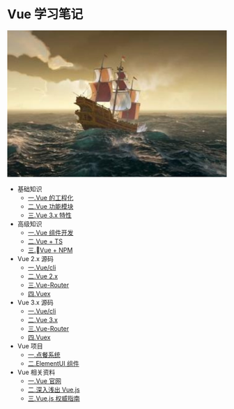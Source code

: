 # Vue 学习笔记

![一.Vue 的工程化](./src/.vuepress/public/home.png)

- 基础知识
  - [一.Vue 的工程化](https://zhoubichuan.github.io/Web-Vue/base/engine/1.index.html)
  - [二.Vue 功能模块](https://zhoubichuan.github.io/Web-Vue/base/project/1.index.html)
  - [三.Vue 3.x 特性](https://zhoubichuan.github.io/Web-Vue/base/vue3/1.index.html)
- 高级知识
  - [一.Vue 组件开发](https://zhoubichuan.github.io/Web-Vue/senior/component/1.index.html)
  - [二.Vue + TS](https://zhoubichuan.github.io/Web-Vue/senior/ts/1.index.html)
  - [三.Vue + NPM](https://zhoubichuan.github.io/Web-Vue/senior/npm/1.index.html)
- Vue 2.x 源码
  - [一.Vue/cli](https://zhoubichuan.github.io/Web-Vue/source/vue-cli/1.index.html)
  - [二.Vue 2.x](https://zhoubichuan.github.io/Web-Vue/source/vue2.x/1.index.html)
  - [三.Vue-Router](https://zhoubichuan.github.io/Web-Vue/source/vue-router/1.index.html)
  - [四.Vuex](https://zhoubichuan.github.io/Web-Vue/source/vuex/1.index.html)
- Vue 3.x 源码
  - [一.Vue/cli](https://zhoubichuan.github.io/Web-Vue/source/vue-cli3/1.index.html)
  - [二.Vue 3.x](https://zhoubichuan.github.io/Web-Vue/source/vue3.x/1.index.html)
  - [三.Vue-Router](https://zhoubichuan.github.io/Web-Vue/source/vue-router3/1.index.html)
  - [四.Vuex](https://zhoubichuan.github.io/Web-Vue/source/vuex3/1.index.html)
- Vue 项目
  - [一.点餐系统](https://zhoubichuan.github.io/Web-Vue/source/vue2/inde.html)
  - [二.ElementUI 组件](https://zhoubichuan.github.io/Web-Vue/source/vue2/inde.html)
- Vue 相关资料
  - [一.Vue 官网](https://zhoubichuan.github.io/Web-Vue/source/vue2/inde.html)
  - [二.深入浅出 Vue.js](https://zhoubichuan.github.io/Web-Vue/source/vue2/inde.html)
  - [三.Vue.js 权威指南](https://zhoubichuan.github.io/Web-Vue/source/vue2/inde.html)
